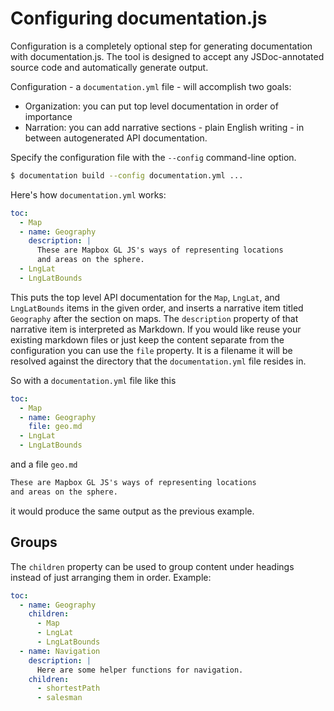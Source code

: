 # Configuring documentation.js

Configuration is a completely optional step for generating documentation
with documentation.js. The tool is designed to accept any JSDoc-annotated
source code and automatically generate output.

Configuration - a `documentation.yml` file - will accomplish two goals:

* Organization: you can put top level documentation in order of importance
* Narration: you can add narrative sections - plain English writing - in
  between autogenerated API documentation.
  
Specify the configuration file with the `--config` command-line option.
```sh
$ documentation build --config documentation.yml ...
```

Here's how `documentation.yml` works:

```yml
toc:
  - Map
  - name: Geography
    description: |
      These are Mapbox GL JS's ways of representing locations
      and areas on the sphere.
  - LngLat
  - LngLatBounds
```

This puts the top level API documentation for the `Map`, `LngLat`, and `LngLatBounds`
items in the given order, and inserts a narrative item titled `Geography`
after the section on maps. The `description` property of that narrative item
is interpreted as Markdown.
If you would like reuse your existing markdown files or just keep the content separate from the configuration you can use the `file` property. It is a filename it will be resolved against the directory that the `documentation.yml` file resides in.

So with a `documentation.yml` file like this

```yml
toc:
  - Map
  - name: Geography
    file: geo.md
  - LngLat
  - LngLatBounds
```

and a file `geo.md`

```markdown
These are Mapbox GL JS's ways of representing locations
and areas on the sphere.
```

it would produce the same output as the previous example.

## Groups

The `children` property can be used to group content under headings instead of just arranging them in order. Example:

```yml
toc:
  - name: Geography
    children:
      - Map
      - LngLat
      - LngLatBounds
  - name: Navigation
    description: |
      Here are some helper functions for navigation.
    children:
      - shortestPath
      - salesman
```
